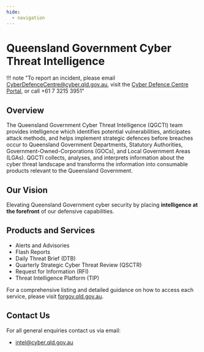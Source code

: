 ```yaml
---
hide:
  - navigation
---
```


# Queensland Government Cyber Threat Intelligence

!!! note "To report an incident, please email [CyberDefenceCentre@cyber.qld.gov.au](mailto:CyberDefenceCentre@cyber.qld.gov.au), visit the [Cyber Defence Centre Portal](https://cdc.cyber.qld.gov.au), or call +61 7 3215 3951"
    

## Overview

The Queensland Government Cyber Threat Intelligence (QGCTI) team provides intelligence which identifies potential vulnerabilities, anticipates attack methods, and helps implement strategic defences before breaches occur to Queensland Government Departments, Statutory Authorities, Government-Owned-Corporations (GOCs), and Local Government Areas (LGAs). QGCTI collects, analyses, and interprets information about the cyber threat landscape and transforms the information into consumable products relevant to the Queensland Government. 

## Our Vision

Elevating Queensland Government cyber security by placing **intelligence at the forefront** of our defensive capabilities. 

## Products and Services

- Alerts and Advisories
- Flash Reports
- Daily Threat Brief (DTB)
- Quarterly Strategic Cyber Threat Review (QSCTR)
- Request for Information (RFI)
- Threat Intelligence Platform (TIP)

For a comprehensive listing and detailed guidance on how to access each service, please visit [forgov.qld.gov.au](https://www.forgov.qld.gov.au/information-and-communication-technology/cyber-security/cyber-security-services/system-and-email-hardening/cyber-threat-intelligence).

## Contact Us

For all general enquiries contact us via email:

- [intel@cyber.qld.gov.au](mailto:intel@cyber.qld.gov.au)